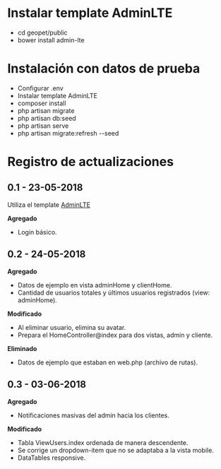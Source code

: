 # Instalar template AdminLTE
- cd geopet/public
- bower install admin-lte

# Instalación con datos de prueba
- Configurar .env
- Instalar template AdminLTE
- composer install
- php artisan migrate 
- php artisan db:seed
- php artisan serve
- php artisan migrate:refresh --seed
# Registro de actualizaciones
## 0.1 - 23-05-2018
Utiliza el template [AdminLTE](https://github.com/almasaeed2010/AdminLTE)

**Agregado**
- Login básico.

## 0.2 - 24-05-2018

**Agregado**
- Datos de ejemplo en vista adminHome y clientHome.
- Cantidad de usuarios totales y últimos usuarios registrados (view: adminHome).

**Modificado**
- Al eliminar usuario, elimina su avatar.
- Prepara el HomeController@index para dos vistas, admin y cliente.

**Eliminado**
- Datos de ejemplo que estaban en web.php (archivo de rutas).

## 0.3 - 03-06-2018
**Agregado**
- Notificaciones masivas del admin hacia los clientes.

**Modificado**
- Tabla ViewUsers.index ordenada de manera descendente.
- Se corrige un dropdown-item que no se adaptaba a la vista mobile.
- DataTables responsive.

